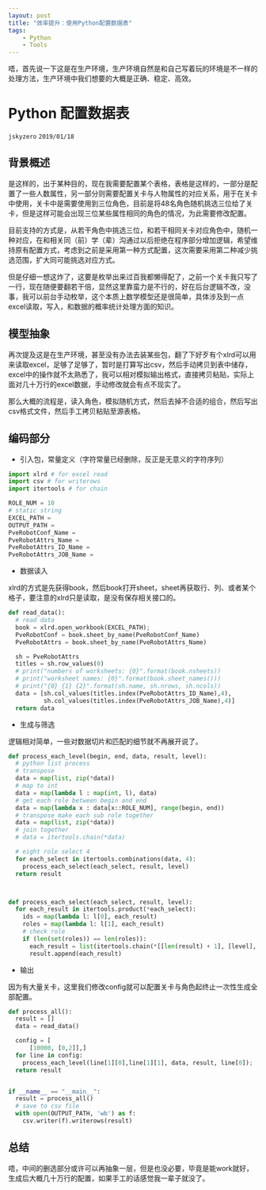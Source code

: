 ```yaml
---
layout: post
title: "效率提升：使用Python配置数据表"
tags:
    - Python
    - Tools
---
```


唔，首先说一下这是在生产环境，生产环境自然是和自己写着玩的环境是不一样的处理方法，生产环境中我们想要的大概是正确、稳定、高效。

# Python 配置数据表
`jskyzero` `2019/01/18`

## 背景概述

是这样的，出于某种目的，现在我需要配置某个表格，表格是这样的，一部分是配置了一些人数属性，另一部分则需要配置关卡与人物属性的对应关系，用于在关卡中使用，关卡中是需要使用到三位角色，目前是将48名角色随机挑选三位给了关卡，但是这样可能会出现三位某些属性相同的角色的情况，为此需要修改配置。

目前支持的方式是，从若干角色中挑选三位，和若干相同关卡对应角色中，随机一种对应，在和相关同（前）学（辈）沟通过以后拒绝在程序部分增加逻辑，希望维持原有配置方式，考虑到之前是采用第一种方式配置，这次需要采用第二种减少挑选范围，扩大同可能挑选对应方式。

但是仔细一想这炸了，这要是枚举出来过百我都懒得配了，之前一个关卡我只写了一行，现在随便要翻若干倍，显然这里靠蛮力是不行的，好在后台逻辑不改，没事，我可以前台手动枚举，这个本质上数学模型还是很简单，具体涉及到一点excel读取，写入，和数据的概率统计处理方面的知识。

## 模型抽象

再次提及这是在生产环境，甚至没有办法去装某些包，翻了下好歹有个xlrd可以用来读取excel，足够了足够了，暂时是打算写出csv，然后手动拷贝到表中储存，excel中的操作就不太熟悉了，我可以相对模拟输出格式，直接拷贝粘贴，实际上面对几十万行的excel数据，手动修改就会有点不现实了。

那么大概的流程是，读入角色，模拟随机方式，然后去掉不合适的组合，然后写出csv格式文件，然后手工拷贝粘贴至源表格。

## 编码部分

+ 引入包，常量定义（字符常量已经删除，反正是无意义的字符序列）

```python
import xlrd # for excel read
import csv # for writerows
import itertools # for chain

ROLE_NUM = 10
# static string
EXCEL_PATH = 
OUTPUT_PATH = 
PveRobotConf_Name = 
PveRobotAttrs_Name = 
PveRobotAttrs_ID_Name = 
PveRobotAttrs_JOB_Name = 
```


+ 数据读入

xlrd的方式是先获得book，然后book打开sheet，sheet再获取行、列、或者某个格子，要注意的xlrd只是读取，是没有保存相关接口的。

```python
def read_data():
  # read data
  book = xlrd.open_workbook(EXCEL_PATH);
  PveRobotConf = book.sheet_by_name(PveRobotConf_Name)
  PveRobotAttrs = book.sheet_by_name(PveRobotAttrs_Name)

  sh = PveRobotAttrs
  titles = sh.row_values(0)
  # print("numbers of worksheets: {0}".format(book.nsheets))
  # print("worksheet names: {0}".format(book.sheet_names()))
  # print("{0} {1} {2}".format(sh.name, sh.nrows, sh.ncols))
  data = [sh.col_values(titles.index(PveRobotAttrs_ID_Name),4),
          sh.col_values(titles.index(PveRobotAttrs_JOB_Name),4)]
  return data
```

+ 生成与筛选

逻辑相对简单，一些对数据切片和匹配的细节就不再展开说了。

```python
def process_each_level(begin, end, data, result, level):
  # python list process
  # transpose
  data = map(list, zip(*data))
  # map to int
  data = map(lambda l : map(int, l), data)
  # get each role between begin and end
  data = map(lambda x : data[x::ROLE_NUM], range(begin, end))
  # transpose make each sub role together
  data = map(list, zip(*data))
  # join together
  # data = itertools.chain(*data)

  # eight role select 4
  for each_select in itertools.combinations(data, 4):
    process_each_select(each_select, result, level)
  return result



def process_each_select(each_select, result, level):
  for each_result in itertools.product(*each_select):
    ids = map(lambda l: l[0], each_result)
    roles = map(lambda l: l[1], each_result)
    # check role
    if (len(set(roles)) == len(roles)):
      each_result = list(itertools.chain(*[[len(result) + 1], [level], [""], ids]))
      result.append(each_result)
```

+ 输出

因为有大量关卡，这里我们修改config就可以配置关卡与角色起终止一次性生成全部配置。

```python
def process_all():
  result = []
  data = read_data()

  config = [
      [10000, [0,2]],]
  for line in config:
    process_each_level(line[1][0],line[1][1], data, result, line[0]);
  return result


if __name__ == "__main__":
  result = process_all()
  # save to csv file
  with open(OUTPUT_PATH, 'wb') as f:
    csv.writer(f).writerows(result)
```

## 总结

唔，中间的删选部分或许可以再抽象一层，但是也没必要，毕竟是能work就好，生成后大概几十万行的配置，如果手工的话感觉我一辈子就没了。